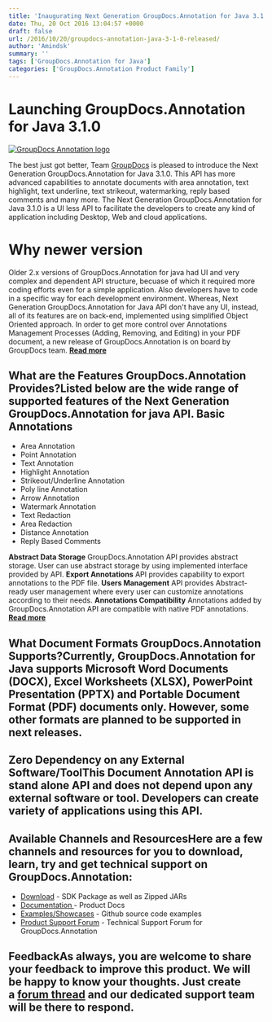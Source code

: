 ```yaml
---
title: 'Inaugurating Next Generation GroupDocs.Annotation for Java 3.1.0 - Simplifying Document Annotation'
date: Thu, 20 Oct 2016 13:04:57 +0000
draft: false
url: /2016/10/20/groupdocs-annotation-java-3-1-0-released/
author: 'Amindsk'
summary: ''
tags: ['GroupDocs.Annotation for Java']
categories: ['GroupDocs.Annotation Product Family']
---
```


# Launching GroupDocs.Annotation for Java 3.1.0

[![GroupDocs Annotation logo](http://www.groupdocs.com/images/product-logos/groupdocs-annotation-java.png)](http://www.groupdocs.com/java/document-annotation-library)

The best just got better, Team [GroupDocs](http://www.groupdocs.com/) is pleased to introduce the Next Generation GroupDocs.Annotation for Java 3.1.0. This API has more advanced capabilities to annotate documents with area annotation, text highlight, text underline, text strikeout, watermarking, reply based comments and many more. The Next Generation GroupDocs.Annotation for Java 3.1.0 is a UI less API to facilitate the developers to create any kind of application including Desktop, Web and cloud applications.

# Why newer version

Older 2.x versions of GroupDocs.Annotation for java had UI and very complex and dependent API structure, becuase of which it required more coding efforts even for a simple application. Also developers have to code in a specific way for each development environment. Whereas, Next Generation GroupDocs.Annotation for Java API don't have any UI, instead, all of its features are on back-end, implemented using simplified Object Oriented approach. In order to get more control over Annotations Management Processes (Adding, Removing, and Editing) in your PDF document, a new release of GroupDocs.Annotation is on board by GroupDocs team. **[Read more](http://www.groupdocs.com/docs/display/annotationjava/Features+Overview)**

## What are the Features GroupDocs.Annotation Provides?Listed below are the wide range of supported features of the Next Generation GroupDocs.Annotation for java API. **Basic Annotations**

*   Area Annotation
*   Point Annotation
*   Text Annotation
*   Highlight Annotation
*   Strikeout/Underline Annotation
*   Poly line Annotation
*   Arrow Annotation
*   Watermark Annotation
*   Text Redaction
*   Area Redaction
*   Distance Annotation
*   Reply Based Comments

**Abstract Data Storage** GroupDocs.Annotation API provides abstract storage. User can use abstract storage by using implemented interface provided by API. **Export Annotations** API provides capability to export annotations to the PDF file. **Users Management** API provides Abstract-ready user management where every user can customize annotations according to their needs. **Annotations Compatibility** Annotations added by GroupDocs.Annotation API are compatible with native PDF annotations. **[Read more](http://www.groupdocs.com/docs/display/annotationjava/Features+Overview)**

## What Document Formats GroupDocs.Annotation Supports?Currently, GroupDocs.Annotation for Java supports Microsoft Word Documents (DOCX), Excel Worksheets (XLSX), PowerPoint Presentation (PPTX) and Portable Document Format (PDF) documents only. However, some other formats are planned to be supported in next releases.

## Zero Dependency on any External Software/ToolThis Document Annotation API is stand alone API and does not depend upon any external software or tool. Developers can create variety of applications using this API.

## Available Channels and ResourcesHere are a few channels and resources for you to download, learn, try and get technical support on GroupDocs.Annotation:

*   [Download](http://www.groupdocs.com/downloads/annotation/java) - SDK Package as well as Zipped JARs
*   [Documentation ](http://www.groupdocs.com/docs/display/annotationjava/Getting+Started)\- Product Docs
*   [Examples/Showcases](https://github.com/groupdocs-annotation/GroupDocs.Annotation-for-java "examples,showcases") - Github source code examples
*   [Product Support Forum](http://groupdocs.com/Community/forums/groupdocs.annotation-product-family/5/showforum.aspx "Support forum") - Technical Support Forum for GroupDocs.Annotation

## FeedbackAs always, you are welcome to share your feedback to improve this product. We will be happy to know your thoughts. Just create a [forum thread](http://groupdocs.com/Community/forums/groupdocs.annotation-product-family/5/showforum.aspx) and our dedicated support team will be there to respond.





